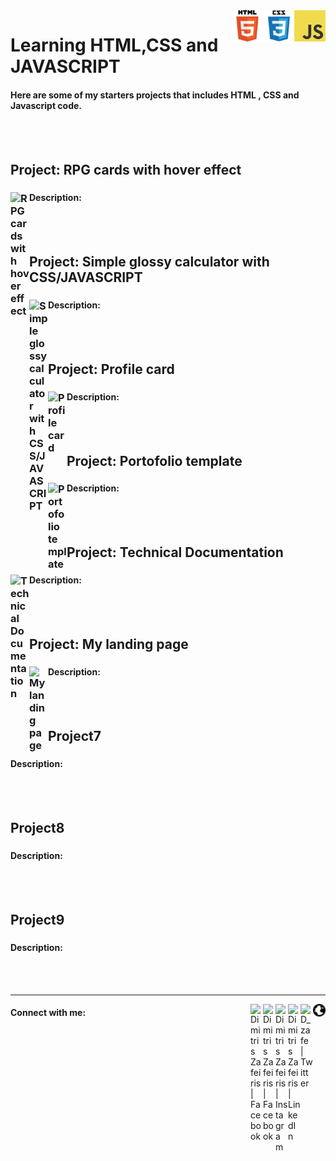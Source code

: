 <div><img align="right" alt="JavaScript" width="50px" src="https://raw.githubusercontent.com/github/explore/80688e429a7d4ef2fca1e82350fe8e3517d3494d/topics/javascript/javascript.png" />
<img align="right" alt="CSS3" width="50px" src="https://raw.githubusercontent.com/github/explore/80688e429a7d4ef2fca1e82350fe8e3517d3494d/topics/css/css.png" />
  <img align="right" alt="HTML5" width="50px" src="https://raw.githubusercontent.com/github/explore/80688e429a7d4ef2fca1e82350fe8e3517d3494d/topics/html/html.png" />
</div>

# Learning HTML,CSS and JAVASCRIPT 

#### Here are some of my starters projects that includes HTML , CSS and Javascript code.

<br />
<br />

## Project: RPG cards with hover effect

### <a href="https://codepen.io/dimizafe/pen/XWzzaZN"><img align="left" alt="RPG cards with hover effect" width="30px" src="https://cdn.jsdelivr.net/npm/simple-icons@v3/icons/codepen.svg" /></a>
#### Description:

<br />
<br />

## Project: Simple glossy calculator with CSS/JAVASCRIPT

### <a href="https://codepen.io/dimizafe/pen/BammZjZ"><img align="left" alt="Simple glossy calculator with CSS/JAVASCRIPT" width="30px" src="https://cdn.jsdelivr.net/npm/simple-icons@v3/icons/codepen.svg" /></a>
#### Description:

<br />
<br />

## Project: Profile card

### <a href="https://codepen.io/dimizafe/pen/MWObwga"><img align="left" alt="Profile card" width="30px" src="https://cdn.jsdelivr.net/npm/simple-icons@v3/icons/codepen.svg" /></a>
#### Description:

<br />
<br />

## Project: Portofolio template

### <a href="https://codepen.io/dimizafe/pen/KKydmKQ"><img align="left" alt="Portofolio template" width="30px" src="https://cdn.jsdelivr.net/npm/simple-icons@v3/icons/codepen.svg" /></a>
#### Description:

<br />
<br />

## Project: Technical Documentation

### <a href="https://codepen.io/dimizafe/pen/gOXppXvQ"><img align="left" alt="Technical Documentation" width="30px" src="https://cdn.jsdelivr.net/npm/simple-icons@v3/icons/codepen.svg" /></a>
#### Description:

<br />
<br />

## Project: My landing page

### <a href="https://codepen.io/dimizafe/pen/oNGVoGG"><img align="left" alt="My landing page" width="30px" src="https://cdn.jsdelivr.net/npm/simple-icons@v3/icons/codepen.svg" /></a>
#### Description:

<br />
<br />

## Project7

### <img align="left" alt="" width="30px" src="https://cdn.jsdelivr.net/npm/simple-icons@v3/icons/codepen.svg" />
#### Description:

<br />
<br />

## Project8

### <img align="left" alt="" width="30px" src="https://cdn.jsdelivr.net/npm/simple-icons@v3/icons/codepen.svg" />
#### Description:

<br />
<br />

## Project9

### <img align="left" alt="" width="30px" src="https://cdn.jsdelivr.net/npm/simple-icons@v3/icons/codepen.svg" />
#### Description:
<br />
<br />

------------------------------------------------------------------------------------------------------------------------------------------

[<img align="right" alt="resume" width="20px" src="https://raw.githubusercontent.com/iconic/open-iconic/master/svg/globe.svg" />][website]
[<img align="right" alt="D_zafe | Twitter" width="20px" src="https://cdn.jsdelivr.net/npm/simple-icons@v3/icons/twitter.svg" />][twitter]
[<img align="right" alt="Dimitris Zafeiris | LinkedIn" width="20px" src="https://cdn.jsdelivr.net/npm/simple-icons@v3/icons/linkedin.svg" />][linkedin]
[<img align="right" alt="Dimitris Zafeiris | Instagram" width="20px" src="https://cdn.jsdelivr.net/npm/simple-icons@v3/icons/instagram.svg" />][instagram]
[<img align="right" alt="Dimitris Zafeiris | Facebook" width="20px" src="https://cdn.jsdelivr.net/npm/simple-icons@v3/icons/facebook.svg" />][facebook]
[<img align="right" alt="Dimitris Zafeiris | Facebook" width="20px" src="https://cdn.jsdelivr.net/npm/simple-icons@v3/icons/codepen.svg" />][codepen]


#### Connect with me:

<br />


[website]: https://github.com/zafeirisdimi
[twitter]: https://twitter.com/D_zafe
[instagram]: https://www.instagram.com/d_zafe
[facebook]: https://www.facebook.com/dimizafe
[linkedin]: https://www.linkedin.com/in/dzafe
[codepen]: https://codepen.io/dimizafe
